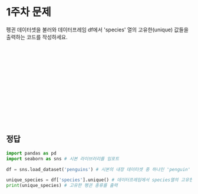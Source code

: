 # 1주차 문제
펭귄 데이터셋을 불러와 데이터프레임 df에서 'species' 열의 고유한(unique) 값들을 출력하는 코드를 작성하세요.
<br><br><br><br><br><br><br><br><br><br><br><br><br><br>
## 정답
```python
import pandas as pd
import seaborn as sns # 시본 라이브러리를 임포트

df = sns.load_dataset('penguins') # 시본의 내장 데이터셋 중 하나인 'penguin' 데이터셋을 불러옴

unique_species = df['species'].unique() # 데이터프레임에서 species열의 고유한(unique) 값들을 추출
print(unique_species) # 고유한 펭귄 종류를 출력
```
